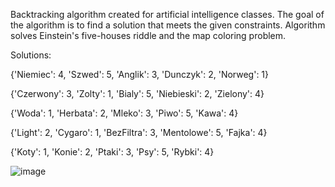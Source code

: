 Backtracking algorithm created for artificial intelligence classes. The goal of the algorithm is to find a solution that meets the given constraints. Algorithm solves Einstein's five-houses riddle and the map coloring problem.

Solutions:



{'Niemiec': 4, 'Szwed': 5, 'Anglik': 3, 'Dunczyk': 2, 'Norweg': 1} 

{'Czerwony': 3, 'Zolty': 1, 'Bialy': 5, 'Niebieski': 2, 'Zielony': 4}

{'Woda': 1, 'Herbata': 2, 'Mleko': 3, 'Piwo': 5, 'Kawa': 4}

{'Light': 2, 'Cygaro': 1, 'BezFiltra': 3, 'Mentolowe': 5, 'Fajka': 4}

{'Koty': 1, 'Konie': 2, 'Ptaki': 3, 'Psy': 5, 'Rybki': 4}




![image](https://user-images.githubusercontent.com/34076918/119970409-f83f1d80-bfaf-11eb-819d-32aee2fc24ee.png)


